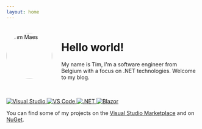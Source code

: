```yaml
---
layout: home
---
```


<div style="display: flex; align-items: center; margin-bottom: 2rem;">
  <img src="{{ '/resources/profilepicture.jpg' | relative_url }}"
       alt="Tim Maes"
       style="width: 120px; height: 120px; border-radius: 50%; object-fit: cover; margin-right: 1.5rem;">
  <div>
    <h1>Hello world!</h1>
    <p>My name is Tim, I'm a software engineer from Belgium with a focus on .NET technologies. Welcome to my blog.</p>
  </div>
</div>
<p>
  <a href="https://visualstudio.microsoft.com/">
    <img src="https://img.shields.io/badge/Visual%20Studio-2022-blue?logo=visual-studio&logoColor=white" alt="Visual Studio" />
  </a>
  <a href="https://code.visualstudio.com/">
    <img src="https://img.shields.io/badge/VS%20Code-latest-blue?logo=visual-studio-code&logoColor=white" alt="VS Code" />
  </a>
  <a href="https://dotnet.microsoft.com/">
    <img src="https://img.shields.io/badge/.NET-8.0-%230512BD?logo=.net&logoColor=white" alt=".NET" />
  </a>
  <a href="https://dotnet.microsoft.com/apps/aspnet/web-apps/blazor">
    <img src="https://img.shields.io/badge/Blazor-.NET%20WebAssembly-%230512BD?logo=blazor&logoColor=white" alt="Blazor" />
  </a>
</p>
<p><p>

<p>You can find some of my projects on the <a href="https://marketplace.visualstudio.com/Publishers/TimMaes">Visual Studio Marketplace</a> and on <a href="https://www.nuget.org/profiles/Tim-Maes">NuGet</a>.</p>